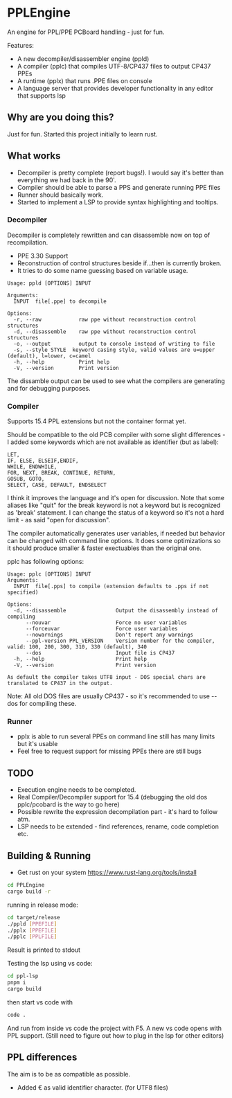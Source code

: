 # PPLEngine

An engine for PPL/PPE PCBoard handling - just for fun.

Features:

* A new decompiler/disassembler engine (ppld)
* A compiler (pplc) that compiles UTF-8/CP437 files to output CP437 PPEs
* A runtime (pplx) that runs .PPE files on console
* A language server that provides developer functionality in any editor that supports lsp

## Why are you doing this?

Just for fun. Started this project initially to learn rust.

## What works

* Decompiler is pretty complete (report bugs!). I would say it's better than everything we had back in the 90'.
* Compiler should be able to parse a PPS and generate running PPE files
* Runner should basically work.
* Started to implement a LSP to provide syntax highlighting and tooltips.

### Decompiler

Decompiler is completely rewritten and can disassemble now on top of recompilation.

* PPE 3.30 Support
* Reconstruction of control structures beside if…then is currently broken.
* It tries to do some name guessing based on variable usage.

```text
Usage: ppld [OPTIONS] INPUT

Arguments:
  INPUT  file[.ppe] to decompile

Options:
  -r, --raw            raw ppe without reconstruction control structures
  -d, --disassemble    raw ppe without reconstruction control structures
  -o, --output         output to console instead of writing to file
  -s, --style STYLE  keyword casing style, valid values are u=upper (default), l=lower, c=camel
  -h, --help           Print help
  -V, --version        Print version
```

The dissamble output can be used to see what the compilers are generating and for debugging purposes.

### Compiler

Supports 15.4 PPL extensions but not the container format yet.

Should be compatible to the old PCB compiler with some slight differences - I added some keywords which are not available as identifier (but as label):

```text
LET,
IF, ELSE, ELSEIF,ENDIF,
WHILE, ENDWHILE,
FOR, NEXT, BREAK, CONTINUE, RETURN,
GOSUB, GOTO,
SELECT, CASE, DEFAULT, ENDSELECT
```

I think it improves the language and it's open for discussion. Note that some aliases like "quit" for the break keyword is not a keyword but is recognized as 'break' statement. I can change the status of a keyword so it's not a hard limit - as said "open for discussion".

The compiler automatically generates user variables, if needed but behavior can be changed with command line options. It does some optimizations so it should produce smaller & faster exectuables than the original one.

pplc has following options:

```text
Usage: pplc [OPTIONS] INPUT
Arguments:
  INPUT  file[.pps] to compile (extension defaults to .pps if not specified)

Options:
  -d, --disassemble                Output the disassembly instead of compiling
      --nouvar                     Force no user variables
      --forceuvar                  Force user variables
      --nowarnings                 Don't report any warnings
      --ppl-version PPL_VERSION    Version number for the compiler, valid: 100, 200, 300, 310, 330 (default), 340
      --dos                        Input file is CP437
  -h, --help                       Print help
  -V, --version                    Print version

As default the compiler takes UTF8 input - DOS special chars are translated to CP437 in the output.
```

Note:  All old DOS files are usually CP437 - so it's recommended to use --dos for compiling these.

### Runner

* pplx is able to run several PPEs on command line still has many limits but it's usable
* Feel free to request support for missing PPEs there are still bugs

## TODO

* Execution engine needs to be completed.
* Real Compiler/Decompiler support for 15.4 (debugging the old dos pplc/pcobard is the way to go here)
* Possible rewrite the expression decompilation part - it's hard to follow atm.
* LSP needs to be extended - find references, rename, code completion etc.

## Building & Running

* Get rust on your system <https://www.rust-lang.org/tools/install>

```bash
cd PPLEngine
cargo build -r
```

running in release mode:

```bash
cd target/release
./ppld [PPEFILE]
./pplx [PPEFILE]
./pplc [PPLFILE]
```

Result is printed to stdout

Testing the lsp using vs code:

```bash
cd ppl-lsp
pnpm i
cargo build 
```

then start vs code with

```bash
code .
```

And run from inside vs code the project with F5. A new vs code opens with PPL support.
(Still need to figure out how to plug in the lsp for other editors)

## PPL differences

The aim is to be as compatible as possible.

* Added € as valid identifier character. (for UTF8 files)
